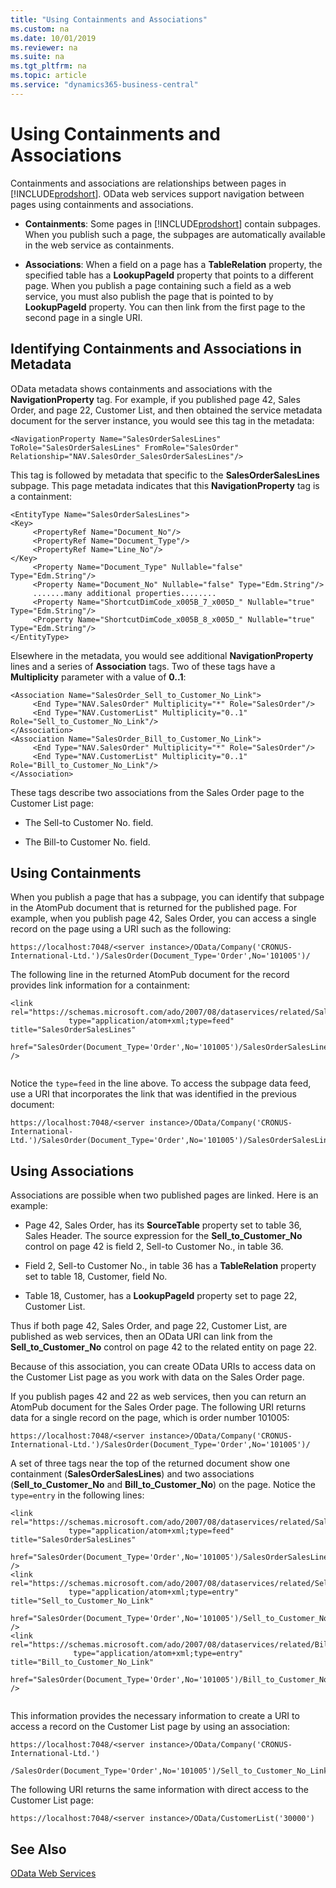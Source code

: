 ```yaml
---
title: "Using Containments and Associations"
ms.custom: na
ms.date: 10/01/2019
ms.reviewer: na
ms.suite: na
ms.tgt_pltfrm: na
ms.topic: article
ms.service: "dynamics365-business-central"
---
```

# Using Containments and Associations
Containments and associations are relationships between pages in [!INCLUDE[prodshort](../developer/includes/prodshort.md)]. OData web services support navigation between pages using containments and associations.  
  
-   **Containments**: Some pages in [!INCLUDE[prodshort](../developer/includes/prodshort.md)] contain subpages. When you publish such a page, the subpages are automatically available in the web service as containments.  
  
-   **Associations**: When a field on a page has a **TableRelation** property, the specified table has a **LookupPageId** property that points to a different page. When you publish a page containing such a field as a web service, you must also publish the page that is pointed to by **LookupPageId** property. You can then link from the first page to the second page in a single URI.  
  
## Identifying Containments and Associations in Metadata  
 OData metadata shows containments and associations with the **NavigationProperty** tag. For example, if you published page 42, Sales Order, and page 22, Customer List, and then obtained the service metadata document for the server instance, you would see this tag in the metadata:  
  
```  
<NavigationProperty Name="SalesOrderSalesLines" ToRole="SalesOrderSalesLines" FromRole="SalesOrder" Relationship="NAV.SalesOrder_SalesOrderSalesLines"/>  
```  
  
 This tag is followed by metadata that specific to the **SalesOrderSalesLines** subpage. This page metadata indicates that this **NavigationProperty** tag is a containment:  
  
```  
<EntityType Name="SalesOrderSalesLines">  
<Key>  
     <PropertyRef Name="Document_No"/>  
     <PropertyRef Name="Document_Type"/>  
     <PropertyRef Name="Line_No"/>  
</Key>  
     <Property Name="Document_Type" Nullable="false" Type="Edm.String"/>  
     <Property Name="Document_No" Nullable="false" Type="Edm.String"/>  
     .......many additional properties........  
     <Property Name="ShortcutDimCode_x005B_7_x005D_" Nullable="true" Type="Edm.String"/>  
     <Property Name="ShortcutDimCode_x005B_8_x005D_" Nullable="true" Type="Edm.String"/>  
</EntityType>  
```  
  
 Elsewhere in the metadata, you would see additional **NavigationProperty** lines and a series of **Association** tags. Two of these tags have a **Multiplicity** parameter with a value of **0..1**:  
  
```  
<Association Name="SalesOrder_Sell_to_Customer_No_Link">  
     <End Type="NAV.SalesOrder" Multiplicity="*" Role="SalesOrder"/>  
     <End Type="NAV.CustomerList" Multiplicity="0..1" Role="Sell_to_Customer_No_Link"/>  
</Association>  
<Association Name="SalesOrder_Bill_to_Customer_No_Link">  
     <End Type="NAV.SalesOrder" Multiplicity="*" Role="SalesOrder"/>  
     <End Type="NAV.CustomerList" Multiplicity="0..1" Role="Bill_to_Customer_No_Link"/>  
</Association>  
```  
  
 These tags describe two associations from the Sales Order page to the Customer List page:  
  
-   The Sell-to Customer No. field.  
  
-   The Bill-to Customer No. field.  
  
## Using Containments  
 When you publish a page that has a subpage, you can identify that subpage in the AtomPub document that is returned for the published page. For example, when you publish page 42, Sales Order, you can access a single record on the page using a URI such as the following:  
  
```  
https://localhost:7048/<server instance>/OData/Company('CRONUS-International-Ltd.')/SalesOrder(Document_Type='Order',No='101005')/  
```  
  
 The following line in the returned AtomPub document for the record provides link information for a containment:  
  
```  
<link rel="https://schemas.microsoft.com/ado/2007/08/dataservices/related/SalesOrderSalesLines"   
             type="application/atom+xml;type=feed" title="SalesOrderSalesLines"   
             href="SalesOrder(Document_Type='Order',No='101005')/SalesOrderSalesLines" />  
  
```  
  
 Notice the `type=feed` in the line above. To access the subpage data feed, use a URI that incorporates the link that was identified in the previous document:  
  
```  
https://localhost:7048/<server instance>/OData/Company('CRONUS-International-Ltd.')/SalesOrder(Document_Type='Order',No='101005')/SalesOrderSalesLines  
```  
  
## Using Associations  
 Associations are possible when two published pages are linked. Here is an example:  
  
-   Page 42,  Sales Order, has its **SourceTable** property set to table 36,  Sales Header. The source expression for the **Sell\_to\_Customer\_No** control on page 42 is field 2,  Sell-to Customer No., in table 36.  
  
-   Field 2,  Sell-to Customer No., in table 36 has a **TableRelation** property set to table 18,  Customer, field No.  
  
-   Table 18,  Customer, has a **LookupPageId** property set to page 22,  Customer List.  
  
 Thus if both page 42,  Sales Order, and page 22,  Customer List, are published as web services, then an OData URI can link from the **Sell\_to\_Customer\_No** control on page 42 to the related entity on page 22.  
  
 Because of this association, you can create OData URIs to access data on the Customer List page as you work with data on the Sales Order page.  
  
 If you publish pages 42 and 22 as web services, then you can return an AtomPub document for the Sales Order page. The following URI returns data for a single record on the page, which is order number 101005:  
  
```  
https://localhost:7048/<server instance>/OData/Company('CRONUS-International-Ltd.')/SalesOrder(Document_Type='Order',No='101005')/  
```  
  
 A set of three tags near the top of the returned document show one containment \(**SalesOrderSalesLines**\) and two associations \(**Sell\_to\_Customer\_No** and **Bill\_to\_Customer\_No**\) on the page. Notice the `type=entry` in the following lines:  
  
```  
<link rel="https://schemas.microsoft.com/ado/2007/08/dataservices/related/SalesOrderSalesLines"   
             type="application/atom+xml;type=feed" title="SalesOrderSalesLines"   
             href="SalesOrder(Document_Type='Order',No='101005')/SalesOrderSalesLines" />   
<link rel="https://schemas.microsoft.com/ado/2007/08/dataservices/related/Sell_to_Customer_No_Link"   
             type="application/atom+xml;type=entry" title="Sell_to_Customer_No_Link"   
             href="SalesOrder(Document_Type='Order',No='101005')/Sell_to_Customer_No_Link" />   
<link rel="https://schemas.microsoft.com/ado/2007/08/dataservices/related/Bill_to_Customer_No_Link"   
              type="application/atom+xml;type=entry" title="Bill_to_Customer_No_Link"   
              href="SalesOrder(Document_Type='Order',No='101005')/Bill_to_Customer_No_Link" />  
  
```  
  
 This information provides the necessary information to create a URI to access a record on the Customer List page by using an association:  
  
```  
https://localhost:7048/<server instance>/OData/Company('CRONUS-International-Ltd.')  
             /SalesOrder(Document_Type='Order',No='101005')/Sell_to_Customer_No_Link  
```  
  
 The following URI returns the same information with direct access to the Customer List page:  
  
```  
https://localhost:7048/<server instance>/OData/CustomerList('30000')  
```  
  
## See Also  
 [OData Web Services](OData-Web-Services.md)